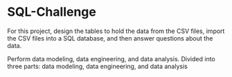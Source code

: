 # SQL-Challenge

For this project, design the tables to hold the data from the CSV files, import the CSV files into a SQL database, and then answer questions about the data. 

Perform data modeling, data engineering, and data analysis.
  Divided into three parts: data modeling, data engineering, and data analysis

